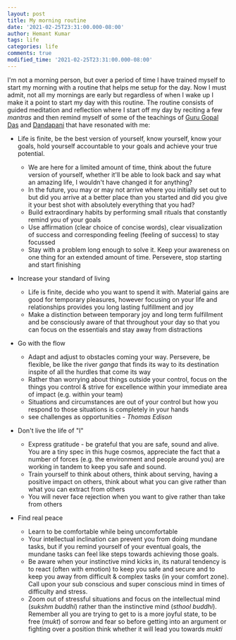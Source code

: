```yaml
---
layout: post
title: My morning routine
date: '2021-02-25T23:31:00.000-08:00'
author: Hemant Kumar
tags: life
categories: life
comments: true
modified_time: '2021-02-25T23:31:00.000-08:00'
---
```


I'm not a morning person, but over a period of time I have trained myself to start my morning with a routine that helps me setup for the day. Now I must admit, not all my mornings are early but regardless of when I wake up I make it a point to start my day with this routine. The routine consists of guided meditation and reflection where I start off my day by reciting a few *mantras* and then remind myself of some of the teachings of [Guru Gopal Das](https://twitter.com/gaurgopald) and [Dandapani](https://twitter.com/DandapaniLLC) that have resonated with me:

- Life is finite, be the best version of yourself, know yourself, know your goals, hold yourself accountable to your goals and achieve your true potential.
  - We are here for a limited amount of time, think about the future version of yourself, whether it'll be able to look back and say what an amazing life, I wouldn't have changed it for anything?
  - In the future, you may or may not arrive where you initially set out to but did you arrive at a better place than you started and did you give it your best shot with absolutely everything that you had?
  - Build extraordinary habits by performing small rituals that constantly remind you of your goals
  - Use affirmation (clear choice of concise words), clear visualization of success and corresponding feeling (feeling of success) to stay focussed
  - Stay with a problem long enough to solve it. Keep your awareness on one thing for an extended amount of time. Persevere, stop starting and start finishing

- Increase your standard of living
  - Life is finite, decide who you want to spend it with. Material gains are good for temporary pleasures, however focusing on your life and relationships provides you long lasting fulfillment and joy
  - Make a distinction between temporary joy and long term fulfillment and be consciously aware of that throughout your day so that you can focus on the essentials and stay away from distractions

- Go with the flow
  - Adapt and adjust to obstacles coming your way. Persevere, be flexible, be like the river *ganga* that finds its way to its destination inspite of all the hurdles that come its way
  - Rather than worrying about things outside your control, focus on the things you control & strive for excellence within your immediate area of impact (e.g. within your team)
  - Situations and circumstances are out of your control but how you respond to those situations is completely in your hands
  - see challenges as opportunities - *Thomas Edison*

- Don't live the life of "I"
  - Express gratitude - be grateful that you are safe, sound and alive. You are a tiny spec in this huge cosmos, appreciate the fact that a number of forces (e.g. the environment and people around you) are working in tandem to keep you safe and sound.
  - Train yourself to think about others, think about serving, having a positive impact on others, think about what you can give rather than what you can extract from others
  - You will never face rejection when you want to give rather than take from others

- Find real peace
  - Learn to be comfortable while being uncomfortable
  - Your intellectual inclination can prevent you from doing mundane tasks, but if you remind yourself of your eventual goals, the mundane tasks can feel like steps towards achieving those goals.
  - Be aware when your instinctive mind kicks in, its natural tendency is to react (often with emotion) to keep you safe and secure and to keep you away from difficult & complex tasks (in your comfort zone). Call upon your sub conscious and super conscious mind in times of difficulty and stress.
  - Zoom out of stressful situations and focus on the intellectual mind (*sukshm buddhi*) rather than the instinctive mind (*sthool buddhi*). Remember all you are trying to get to is a more joyful state, to be free (*mukt*) of sorrow and fear so before getting into an argument or fighting over a position think whether it will lead you towards *mukti*
  